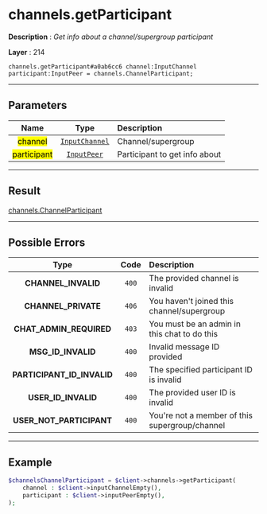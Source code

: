 # channels.getParticipant

**Description** : *Get info about a channel/supergroup participant*

**Layer** : 214

```tl
channels.getParticipant#a0ab6cc6 channel:InputChannel participant:InputPeer = channels.ChannelParticipant;
```

---

## Parameters

| Name | Type | Description |
| :---: | :---: | :--- |
| <mark>channel</mark> | [`InputChannel`](type/InputChannel) | Channel/supergroup |
| <mark>participant</mark> | [`InputPeer`](type/InputPeer) | Participant to get info about |

---

## Result

[channels.ChannelParticipant](type/channels.ChannelParticipant)

---

## Possible Errors

| Type | Code | Description |
| :---: | :---: | :--- |
| **CHANNEL_INVALID** | `400` | The provided channel is invalid |
| **CHANNEL_PRIVATE** | `406` | You haven't joined this channel/supergroup |
| **CHAT_ADMIN_REQUIRED** | `403` | You must be an admin in this chat to do this |
| **MSG_ID_INVALID** | `400` | Invalid message ID provided |
| **PARTICIPANT_ID_INVALID** | `400` | The specified participant ID is invalid |
| **USER_ID_INVALID** | `400` | The provided user ID is invalid |
| **USER_NOT_PARTICIPANT** | `400` | You're not a member of this supergroup/channel |

---

## Example

```php
$channelsChannelParticipant = $client->channels->getParticipant(
	channel : $client->inputChannelEmpty(),
	participant : $client->inputPeerEmpty(),
);
```
